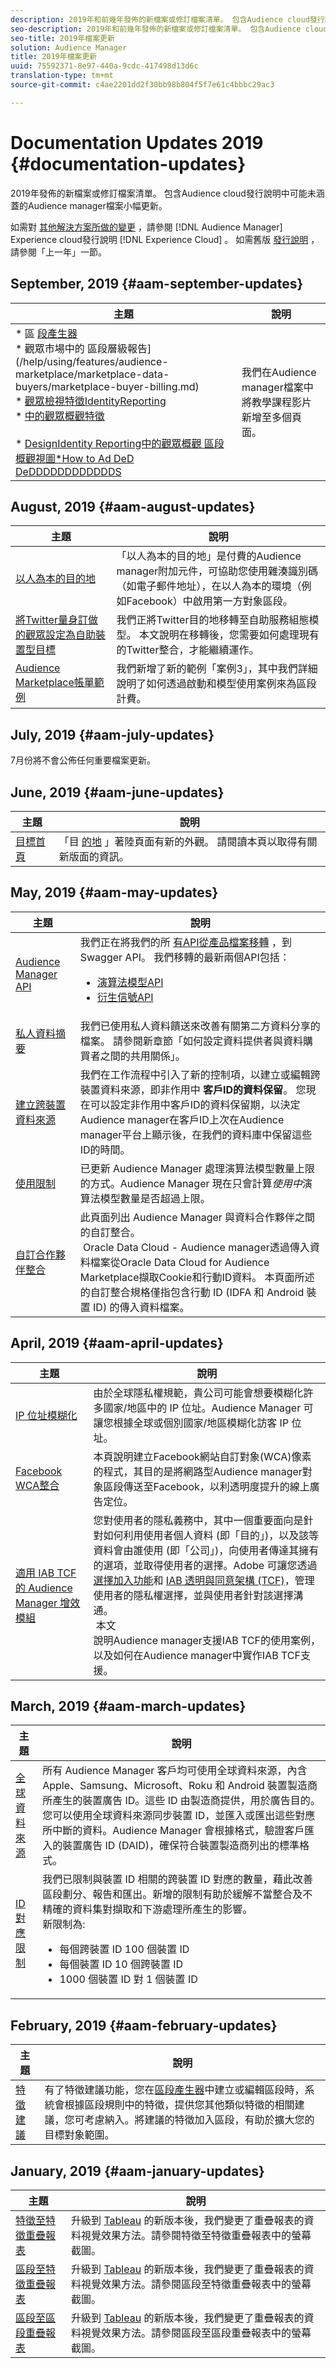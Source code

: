 ```yaml
---
description: 2019年和前幾年發佈的新檔案或修訂檔案清單。 包含Audience cloud發行說明中可能未涵蓋的Audience manager檔案小幅更新。
seo-description: 2019年和前幾年發佈的新檔案或修訂檔案清單。 包含Audience cloud發行說明中可能未涵蓋的Audience manager檔案小幅更新。
seo-title: 2019年檔案更新
solution: Audience Manager
title: 2019年檔案更新
uuid: 75592371-8e97-440a-9cdc-417498d13d6c
translation-type: tm+mt
source-git-commit: c4ae2201dd2f30bb98b804f5f7e61c4bbbc29ac3

---
```



# Documentation Updates 2019 {#documentation-updates}

2019年發佈的新檔案或修訂檔案清單。 包含Audience cloud發行說明中可能未涵蓋的Audience manager檔案小幅更新。

如需對 [其他解決方案所做的變更](https://marketing.adobe.com/resources/help/en_US/whatsnew/) ，請參閱 [!DNL Audience Manager] Experience cloud發行說明 [!DNL Experience Cloud] 。 如需舊版 [發行說明](../docs-updates/docs-2018.md) ，請參閱「上一年」一節。

## September, 2019 {#aam-september-updates}

| 主題 | 說明 |
|--- |----|
| * 區 [段產生器](/help/using/features/segments/segment-builder.md) <br> * 觀眾市場中的 區段層級報告](/help/using/features/audience-marketplace/marketplace-data-buyers/marketplace-buyer-billing.md) <br> * [觀眾檢視特徵IdentityReporting](/help/using/features/traits/trait-details-page.md) <br> * [中的觀眾概觀特徵](/help/using/features/segments/segment-summary-view.md)<br>[](/help/using/features/traits/create-onboarded-rule-based-traits.md) <br> * [DesignIdentity Reporting中的觀眾概觀 區段概觀視圖*How to Ad DeD DeDDDDDDDDDDDDS](/help/using/features/segments/trait-recommendations.md) | 我們在Audience manager檔案中將教學課程影片新增至多個頁面。 |

## August, 2019 {#aam-august-updates}

| 主題 | 說明 |
|--- |----|
| [以人為本的目的地](../features/destinations/people-based-destinations-overview.md) | 「以人為本的目的地」是付費的Audience manager附加元件，可協助您使用雜湊識別碼（如電子郵件地址），在以人為本的環境（例如Facebook）中啟用第一方對象區段。 |
| [將Twitter量身訂做的觀眾設定為自助裝置型目標](../features/destinations/twitter-tailored-audiences.md) | 我們正將Twitter目的地移轉至自助服務組態模型。 本文說明在移轉後，您需要如何處理現有的Twitter整合，才能繼續運作。 |
| [Audience Marketplace帳單範例](../features/audience-marketplace/marketplace-data-buyers/marketplace-buyer-billing.md#billing-examples) | 我們新增了新的範例「案例3」，其中我們詳細說明了如何透過啟動和模型使用案例來為區段計費。 |

## July, 2019 {#aam-july-updates}

7月份將不會公佈任何重要檔案更新。

## June, 2019 {#aam-june-updates}

| 主題 | 說明 |
|--- |----|
| [目標首頁](/help/using/features/destinations/destinations-home.md) | 「目 [的地](https://bank.demdex.com/portal/destinations/all) 」著陸頁面有新的外觀。 請閱讀本頁以取得有關新版面的資訊。 |

## May, 2019 {#aam-may-updates}

| 主題 | 說明 |
|--- |----|
| [Audience Manager API](/help/using/api/rest-api-main/rest-api-main.md) | 我們正在將我們的所 [有API從產品檔案移轉](/help/using/api/api-swagger-migration.md) ，到Swagger API。 我們移轉的最新兩個API包括： <ul><li>[演算法模型API](https://bank.demdex.com/portal/swagger/index.html#/Algorithmic_Models_API)</li><li>[衍生信號API](https://bank.demdex.com/portal/swagger/index.html#/Derived_Signals_API)</li></ul> |
| [私人資料摘要](/help/using/features/audience-marketplace/marketplace-private-feeds.md#set-up-sharing-relationship) | 我們已使用私人資料饋送來改善有關第二方資料分享的檔案。 請參閱新章節「如何設定資料提供者與資料購買者之間的共用關係」。 |
| [建立跨裝置資料來源](/help/using/features/profile-merge-rules/merge-rules-start.md#settings) | 我們在工作流程中引入了新的控制項，以建立或編輯跨裝置資料來源，即非作用中 **客戶ID的資料保留**。 您現在可以設定非作用中客戶ID的資料保留期，以決定Audience manager在客戶ID上次在Audience manager平台上顯示後，在我們的資料庫中保留這些ID的時間。 |
| [使用限制](/help/using/features/administration/usage-limits.md) | 已更新 Audience Manager 處理演算法模型數量上限的方式。Audience Manager 現在只會計算&#x200B;*使用中*&#x200B;演算法模型數量是否超過上限。 |
| [自訂合作夥伴整合](/help/using/integration/sending-audience-data/custom-partner-integrations.md) | 此頁面列出 Audience Manager 與資料合作夥伴之間的自訂整合。<br> Oracle Data Cloud - Audience manager透過傳入資料檔案從Oracle Data Cloud for Audience Marketplace擷取Cookie和行動ID資料。 本頁面所述的自訂整合規格僅指包含行動 ID (IDFA 和 Android 裝置 ID) 的傳入資料檔案。 |

## April, 2019 {#aam-april-updates}

| 主題 | 說明 |
|--- |----|
| [IP 位址模糊化](/help/using/features/administration/ip-obfuscation.md) | 由於全球隱私權規範，貴公司可能會想要模糊化許多國家/地區中的 IP 位址。Audience Manager 可讓您根據全球或個別國家/地區模糊化訪客 IP 位址。 |
| [Facebook WCA整合](/help/using/integration/integrating-third-party/facebook-wca-integration.md) | 本頁說明建立Facebook網站自訂對象(WCA)像素的程式，其目的是將網路型Audience manager對象區段傳送至Facebook，以利透明度提升的線上廣告定位。 |
| [適用 IAB TCF 的 Audience Manager 增效模組](/help/using/overview/aam-gdpr/aam-iab-plugin.md) | 您對使用者的隱私義務中，其中一個重要面向是針對如何利用使用者個人資料 (即「目的」)，以及該等資料會由誰使用 (即「公司」)，向使用者傳達其擁有的選項，並取得使用者的選擇。Adobe 可讓您透過[選擇加入功能](https://marketing.adobe.com/resources/help/en_US/mcvid/overview.html)和 [IAB 透明與同意架構 (TCF)](https://iabtechlab.com/standards/gdpr-transparency-and-consent-framework/)，管理使用者的隱私權選擇，並與使用者針對該選擇溝通。<br> 本文<br>說明Audience manager支援IAB TCF的使用案例，以及如何在Audience manager中實作IAB TCF支援。 |

## March, 2019 {#aam-march-updates}

| 主題 | 說明 |
|--- |----|
| [全球資料來源](../features/global-data-sources.md) | 所有 Audience Manager 客戶均可使用全球資料來源，內含 Apple、Samsung、Microsoft、Roku 和 Android 裝置製造商所產生的裝置廣告 ID。這些 ID 由製造商提供，用於廣告目的。您可以使用全球資料來源同步裝置 ID，並匯入或匯出這些對應所中斷的資料。Audience Manager 會根據格式，驗證客戶匯入的裝置廣告 ID (DAID)，確保符合裝置製造商列出的標準格式。 |
| [ID 對應限制](../features/administration/usage-limits.md#id-mapping-limits) | 我們已限制與裝置 ID 相關的跨裝置 ID 對應的數量，藉此改善區段劃分、報告和匯出。新增的限制有助於緩解不當整合及不精確的資料集對擷取和下游處理所產生的影響。<br/> 新限制為: <ul><li>每個跨裝置 ID 100 個裝置 ID</li><li>每個裝置 ID 10 個跨裝置 ID</li><li>1000 個裝置 ID 對 1 個裝置 ID</li></ul> |

## February, 2019 {#aam-february-updates}

| 主題 | 說明 |
|--- |----|
| [特徵建議](../features/segments/trait-recommendations.md) | 有了特徵建議功能，您在[區段產生器](../features/segments/segment-builder.md)中建立或編輯區段時，系統會根據區段規則中的特徵，提供您其他類似特徵的相關建議，您可考慮納入。將建議的特徵加入區段，有助於擴大您的目標對象範圍。 |

## January, 2019 {#aam-january-updates}

| 主題 | 說明 |
|--- |----|
| [特徵至特徵重疊報表](../reporting/dynamic-reports/trait-trait-overlap-report.md) | 升級到 [Tableau](../reference/system-components/components-data-processing.md#tableau) 的新版本後，我們變更了重疊報表的資料視覺效果方法。請參閱特徵至特徵重疊報表中的螢幕截圖。 |
| [區段至特徵重疊報表](../reporting/dynamic-reports/segment-trait-overlap-report.md) | 升級到 [Tableau](../reference/system-components/components-data-processing.md#tableau) 的新版本後，我們變更了重疊報表的資料視覺效果方法。請參閱區段至特徵重疊報表中的螢幕截圖。 |
| [區段至區段重疊報表](../reporting/dynamic-reports/segment-segment-overlap-report.md) | 升級到 [Tableau](../reference/system-components/components-data-processing.md#tableau) 的新版本後，我們變更了重疊報表的資料視覺效果方法。請參閱區段至區段重疊報表中的螢幕截圖。 |

